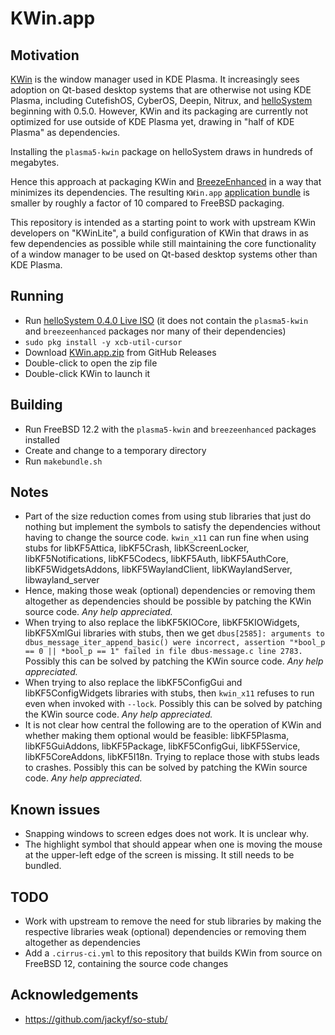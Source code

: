 # KWin.app

## Motivation

[KWin](https://userbase.kde.org/KWin/en) is the window manager used in KDE Plasma. It increasingly sees adoption on Qt-based desktop systems that are otherwise not using KDE Plasma, including CutefishOS, CyberOS, Deepin, Nitrux, and [helloSystem](hellosystem.github.io) beginning with 0.5.0. However, KWin and its packaging are currently not optimized for use outside of KDE Plasma yet, drawing in "half of KDE Plasma" as dependencies.

Installing the `plasma5-kwin` package on helloSystem draws in hundreds of megabytes. 

Hence this approach at packaging KWin and [BreezeEnhanced](https://github.com/helloSystem/BreezeEnhanced/) in a way that minimizes its dependencies. The resulting `KWin.app` [application bundle](https://hellosystem.github.io/docs/developer/application-bundles) is smaller by roughly a factor of 10 compared to FreeBSD packaging.

This repository is intended as a starting point to work with upstream KWin developers on "KWinLite", a build configuration of KWin that draws in as few dependencies as possible while still maintaining the core functionality of a window manager to be used on Qt-based desktop systems other than KDE Plasma.

## Running

* Run [helloSystem 0.4.0 Live ISO](https://github.com/helloSystem/ISO/releases/tag/r0.4.0) (it does not contain the `plasma5-kwin` and `breezeenhanced` packages nor many of their dependencies)
* `sudo pkg install -y xcb-util-cursor`
* Download [KWin.app.zip](../../releases/download/latest/KWin.app.zip) from GitHub Releases
* Double-click to open the zip file
* Double-click KWin to launch it

## Building

* Run FreeBSD 12.2 with the `plasma5-kwin` and `breezeenhanced` packages installed
* Create and change to a temporary directory
* Run `makebundle.sh`

## Notes

* Part of the size reduction comes from using stub libraries that just do nothing but implement the symbols to satisfy the dependencies without having to change the source code. `kwin_x11` can run fine when using stubs for libKF5Attica, libKF5Crash, libKScreenLocker, libKF5Notifications, libKF5Codecs, libKF5Auth, libKF5AuthCore, libKF5WidgetsAddons, libKF5WaylandClient, libKWaylandServer, libwayland_server
* Hence, making those weak (optional) dependencies or removing them altogether as dependencies should be possible by patching the KWin source code. _Any help appreciated._
* When trying to also replace the libKF5KIOCore, libKF5KIOWidgets, libKF5XmlGui libraries with stubs, then we get `dbus[2585]: arguments to dbus_message_iter_append_basic() were incorrect, assertion "*bool_p == 0 || *bool_p == 1" failed in file dbus-message.c line 2783.` Possibly this can be solved by patching the KWin source code. _Any help appreciated._
* When trying to also replace the libKF5ConfigGui and libKF5ConfigWidgets libraries with stubs, then `kwin_x11` refuses to run even when invoked with `--lock`. Possibly this can be solved by patching the KWin source code. _Any help appreciated._
* It is not clear how central the following are to the operation of KWin and whether making them optional would be feasible: libKF5Plasma, libKF5GuiAddons, libKF5Package, libKF5ConfigGui, libKF5Service, libKF5CoreAddons, libKF5I18n. Trying to replace those with stubs leads to crashes. Possibly this can be solved by patching the KWin source code. _Any help appreciated._

## Known issues

* Snapping windows to screen edges does not work. It is unclear why.
* The highlight symbol that should appear when one is moving the mouse at the upper-left edge of the screen is missing. It still needs to be bundled.

## TODO

* Work with upstream to remove the need for stub libraries by making the respective libraries weak (optional) dependencies or removing them altogether as dependencies
* Add a `.cirrus-ci.yml` to this repository that builds KWin from source on FreeBSD 12, containing the source code changes

## Acknowledgements

* https://github.com/jackyf/so-stub/
